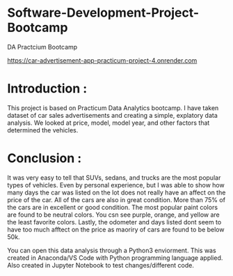 # Software-Development-Project-Bootcamp
DA Practcium Bootcamp

https://car-advertisement-app-practicum-project-4.onrender.com

# Introduction : 
This project is based on Practicum Data Analytics bootcamp. I have taken dataset of car sales advertisements and creating a simple, explatory data analysis. We looked at price, model, model year, and other factors that determined the vehicles.

# Conclusion : 
It was very easy to tell that SUVs, sedans, and trucks are the most popular types of vehicles. Even by personal experience, but I was able to show how many days the car was listed on the lot does not really have an affect on the price of the car. All of the cars are also in great condition. More than 75% of the cars are in excellent or good condition. The most popular paint colors are found to be neutral colors. You csn see purple, orange, and yellow are the least favorite colors. Lastly, the odometer and days listed dont seem to have too much afftect on the price as maoriry of cars are found to be below 50k. 

You can open this data analysis through a Python3 enviorment. This was created in Anaconda/VS Code with Python programming language applied.
Also created in Jupyter Notebook to test changes/different code. 
